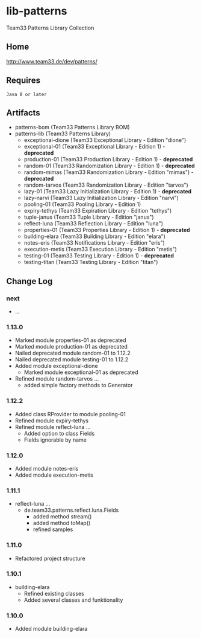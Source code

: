 # lib-patterns

Team33 Patterns Library Collection

## Home

http://www.team33.de/dev/patterns/

## Requires

    Java 8 or later

## Artifacts

* patterns-bom (Team33 Patterns Library BOM)
* patterns-lib (Team33 Patterns Library)
  * exceptional-dione (Team33 Exceptional Library - Edition "dione")
  * exceptional-01 (Team33 Exceptional Library - Edition 1) - **deprecated**
  * production-01 (Team33 Production Library - Edition 1) - **deprecated**
  * random-01 (Team33 Randomization Library - Edition 1) - **deprecated**
  * random-mimas (Team33 Randomization Library - Edition "mimas") - **deprecated**
  * random-tarvos (Team33 Randomization Library - Edition "tarvos")
  * lazy-01 (Team33 Lazy Initialization Library - Edition 1) - **deprecated**
  * lazy-narvi (Team33 Lazy Initialization Library - Edition "narvi")
  * pooling-01 (Team33 Pooling Library - Edition 1)
  * expiry-tethys (Team33 Expiration Library - Edition "tethys")
  * tuple-janus (Team33 Tuple Library - Edition "janus")
  * reflect-luna (Team33 Reflection Library - Edition "luna")
  * properties-01 (Team33 Properties Library - Edition 1) - **deprecated**
  * building-elara (Team33 Building Library - Edition "elara")
  * notes-eris (Team33 Notifications Library - Edition "eris")
  * execution-metis (Team33 Execution Library - Edition "metis")
  * testing-01 (Team33 Testing Library - Edition 1) - **deprecated**
  * testing-titan (Team33 Testing Library - Edition "titan")

## Change Log

### next

* ...

### 1.13.0

* Marked module properties-01 as deprecated
* Marked module production-01 as deprecated
* Nailed deprecated module random-01 to 1.12.2
* Nailed deprecated module testing-01 to 1.12.2
* Added module exceptional-dione
  * Marked module exceptional-01 as deprecated
* Refined module random-tarvos ...
  * added simple factory methods to Generator

### 1.12.2

* Added class RProvider to module pooling-01
* Refined module expiry-tethys
* Refined module reflect-luna ...
  * Added option <public fields> to class Fields
  * Fields ignorable by name

### 1.12.0

* Added module notes-eris
* Added module execution-metis

### 1.11.1

* reflect-luna ...
  * de.team33.patterns.reflect.luna.Fields
    * added method stream()
    * added method toMap()
    * refined samples

### 1.11.0

* Refactored project structure

### 1.10.1

* building-elara
  * Refined existing classes
  * Added several classes and funktionality

### 1.10.0

* Added module building-elara

